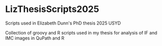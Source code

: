 # LizThesisScripts2025
Scripts used in Elizabeth Dunn's PhD thesis 2025 USYD

Collection of groovy and R scripts used in my thesis for analysis of IF and IMC images in QuPath and R
